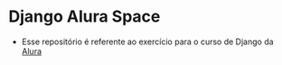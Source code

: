 # Django Alura Space
* Esse repositório é referente ao exercício para o curso de Django da [Alura](https://www.alura.com.br/escola-data-science)
